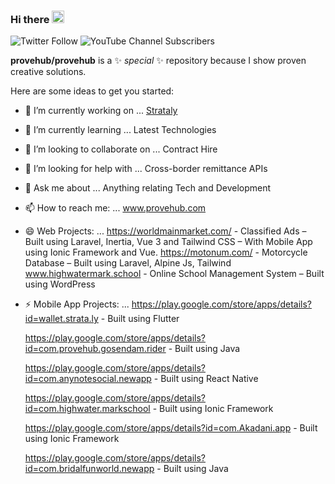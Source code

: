 ### Hi there <img src="https://provehub.com/wp-content/uploads/2023/04/waving-hand_1f44b.gif" width="20px" />

![Twitter Follow](https://img.shields.io/twitter/follow/provehub?style=social) ![YouTube Channel Subscribers](https://img.shields.io/youtube/channel/subscribers/UCDTNTuIc8tv6Q29zYMTpXJg?label=Subscribe&style=social)


**provehub/provehub** is a ✨ _special_ ✨ repository because I show proven creative solutions.

Here are some ideas to get you started:

- 🔭 I’m currently working on ... <a href="https://strataly.com/" target="_blank">Strataly</a>
- 🌱 I’m currently learning ... Latest Technologies 
- 👯 I’m looking to collaborate on ... Contract Hire
- 🤔 I’m looking for help with ... Cross-border remittance APIs
- 💬 Ask me about ... Anything relating Tech and Development
- 📫 How to reach me: ... www.provehub.com
- 😄 Web Projects: ...
      https://worldmainmarket.com/ - Classified Ads – Built using Laravel, Inertia, Vue 3 and Tailwind CSS – With Mobile App using Ionic Framework and Vue.
      https://motonum.com/ - Motorcycle Database – Built using Laravel, Alpine Js, Tailwind
      www.highwatermark.school - Online School Management System – Built using WordPress

- ⚡ Mobile App Projects: ...
    https://play.google.com/store/apps/details?id=wallet.strata.ly - Built using Flutter

    https://play.google.com/store/apps/details?id=com.provehub.gosendam.rider - Built using Java

    https://play.google.com/store/apps/details?id=com.anynotesocial.newapp - Built using React Native

    https://play.google.com/store/apps/details?id=com.highwater.markschool - Built using Ionic Framework

    https://play.google.com/store/apps/details?id=com.Akadani.app - Built using Ionic Framework

    https://play.google.com/store/apps/details?id=com.bridalfunworld.newapp - Built using Java

